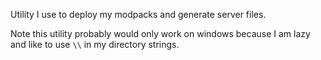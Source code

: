 Utility I use to deploy my modpacks and generate server files.

Note this utility probably would only work on windows because I am lazy and like to use `\\` in my directory strings.
